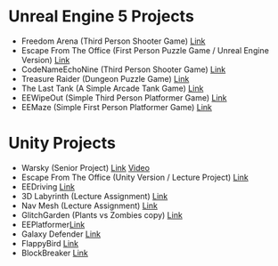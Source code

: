 # Unreal Engine 5 Projects

- Freedom Arena (Third Person Shooter Game) [Link](https://github.com/egemenengin/Freedom-Arena)
- Escape From The Office (First Person Puzzle Game / Unreal Engine Version) [Link](https://github.com/egemenengin/EscapeFromTheOffice)
- CodeNameEchoNine (Third Person Shooter Game) [Link](https://github.com/egemenengin/CodeNameEchoNine)
- Treasure Raider (Dungeon Puzzle Game) [Link](https://github.com/egemenengin/TreasureRaider)
- The Last Tank (A Simple Arcade Tank Game) [Link](https://github.com/egemenengin/TheLastTank)
- EEWipeOut (Simple Third Person Platformer Game) [Link](https://github.com/egemenengin/EEWipeOut)
- EEMaze (Simple First Person Platformer Game) [Link](https://github.com/egemenengin/EEMaze)

  
# Unity Projects
- Warsky (Senior Project) [Link](https://gitlab.com/berkay.ozek/warsky) [Video](https://www.youtube.com/channel/UCZc5ouRGurUzquRKa3b369w)
- Escape From The Office (Unity Version / Lecture Project) [Link](https://github.com/egemenengin/Escape-from-The-Office)
- EEDriving [Link](https://github.com/egemenengin/EEDriving)
- 3D Labyrinth (Lecture Assignment) [Link](https://github.com/egemenengin/CMPE316_Assignment01_3DLabyrinth_EgemenEngin)
- Nav Mesh (Lecture Assignment) [Link](https://github.com/egemenengin/CMPE316_Assignment02_NavMesh_EgemenEngin)
- GlitchGarden (Plants vs Zombies copy) [Link](https://github.com/egemenengin/GlitchGarden)
- EEPlatformer[Link](https://github.com/egemenengin/EEPlatformer)
- Galaxy Defender [Link](https://github.com/egemenengin/GalaxyDefender)
- FlappyBird [Link](https://github.com/egemenengin/FlappyBird)
- BlockBreaker [Link](https://github.com/egemenengin/BlockBreaker)
